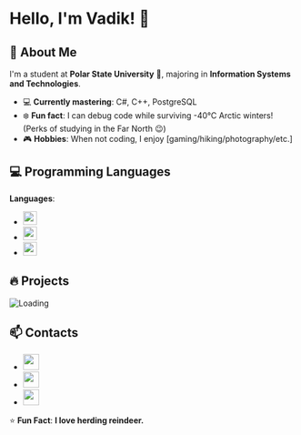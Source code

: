 # Hello, I'm Vadik! :wave:

## :rocket: About Me  
I'm a student at **Polar State University** :school:, majoring in **Information Systems and Technologies**.  
- :computer: **Currently mastering**: C#, C++, PostgreSQL  
- :snowflake: **Fun fact**: I can debug code while surviving -40°C Arctic winters! (Perks of studying in the Far North :wink:)  
- :video_game: **Hobbies**: When not coding, I enjoy [gaming/hiking/photography/etc.]   

## :computer: Programming Languages 
**Languages**:  
- <img src="https://img.shields.io/badge/C%23-239120?style=flat&logo=c-sharp&logoColor=white" height="24">
- <img src="https://img.shields.io/badge/C%2B%2B-00599C?style=flat&logo=c%2B%2B&logoColor=white" height="24">
- <img src="https://img.shields.io/badge/PostgreSQL-4169E1?style=flat&logo=postgresql&logoColor=white" height="24">

## :fire: Projects
![Loading](https://i.gifer.com/ZZ5H.gif)

## 📫 Contacts
- <a href="https://t.me/kavalski228"><img src="https://img.shields.io/badge/Telegram-26A5E4?style=for-the-badge&logo=telegram&logoColor=white" height="28"></a>
- <a href="https://discord.com/users/366151961671893002"><img src="https://img.shields.io/badge/Discord-5865F2?style=for-the-badge&logo=discord&logoColor=white" height="28"></a>
- <a href="mailto:ostafinskijvadim@gmail.com"><img src="https://img.shields.io/badge/Email-D14836?style=for-the-badge&logo=gmail&logoColor=white" height="28"></a>

:star: **Fun Fact**: **I love herding reindeer.** 
